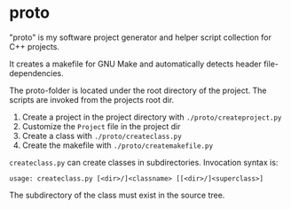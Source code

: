 proto
=====

"proto" is my software project generator and helper script collection for C++
projects.

It creates a makefile for GNU Make and automatically detects header
file-dependencies.

The proto-folder is located under the root directory of the project. The
scripts are invoked from the projects root dir.

1. Create a project in the project directory with `./proto/createproject.py`
2. Customize the `Project` file in the project dir
3. Create a class with `./proto/createclass.py`
4. Create the makefile with `./proto/createmakefile.py`

`createclass.py` can create classes in subdirectories. Invocation syntax is:

```
usage: createclass.py [<dir>/]<classname> [[<dir>/]<superclass>]
```

The subdirectory of the class must exist in the source tree.
